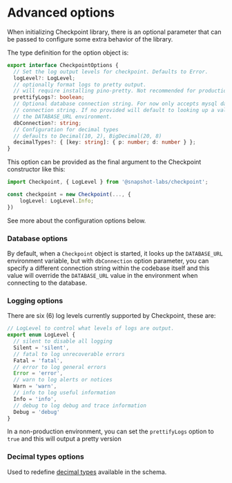 # Advanced options

When initializing Checkpoint library, there is an optional parameter that can be passed to configure some extra behavior of the library.

The type definition for the option object is:

```typescript
export interface CheckpointOptions {
  // Set the log output levels for checkpoint. Defaults to Error.
  logLevel?: LogLevel;
  // optionally format logs to pretty output.
  // will require installing pino-pretty. Not recommended for production.
  prettifyLogs?: boolean;
  // Optional database connection string. For now only accepts mysql database
  // connection string. If no provided will default to looking up a value in
  // the DATABASE_URL environment.
  dbConnection?: string;
  // Configuration for decimal types
  // defaults to Decimal(10, 2), BigDecimal(20, 8)
  decimalTypes?: { [key: string]: { p: number; d: number } };
}
```

This option can be provided as the final argument to the Checkpoint constructor like this:

```typescript
import Checkpoint, { LogLevel } from '@snapshot-labs/checkpoint';

const checkpoint = new Checkpoint(..., {
    logLevel: LogLevel.Info;
})
```

See more about the configuration options below.

### Database options

By default, when a `Checkpoint` object is started, it looks up the `DATABASE_URL` environment variable, but with `dbConnection` option parameter, you can specify a different connection string within the codebase itself and this value will override the `DATABASE_URL` value in the environment when connecting to the database.

### Logging options

There are six (6) log levels currently supported by Checkpoint, these are:

```typescript
// LogLevel to control what levels of logs are output.
export enum LogLevel {
  // silent to disable all logging
  Silent = 'silent',
  // fatal to log unrecoverable errors
  Fatal = 'fatal',
  // error to log general errors
  Error = 'error',
  // warn to log alerts or notices
  Warn = 'warn',
  // info to log useful information
  Info = 'info',
  // debug to log debug and trace information
  Debug = 'debug'
}
```

In a non-production environment, you can set the `prettifyLogs` option to `true` and this will output a pretty version

### Decimal types options

Used to redefine [decimal types](bigint-and-bigdecimal.md#custom-decimal-types) available in the schema.

